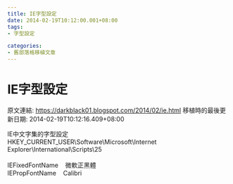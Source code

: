 ```yaml
---
title: IE字型設定
date: 2014-02-19T10:12:00.001+08:00
tags: 
- 字型設定

categories:
- 舊部落格移植文章
---
```


# IE字型設定

原文連結: https://darkblack01.blogspot.com/2014/02/ie.html
移植時的最後更新日期: 2014-02-19T10:12:16.409+08:00

IE中文字集的字型設定<br />HKEY_CURRENT_USER\Software\Microsoft\Internet Explorer\International\Scripts\25<br /><br />IEFixedFontName &nbsp; &nbsp;微軟正黑體<br />IEPropFontName &nbsp; &nbsp;Calibri
